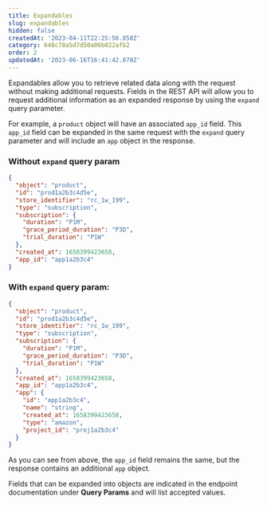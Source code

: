 ```yaml
---
title: Expandables
slug: expandables
hidden: false
createdAt: '2023-04-11T22:25:56.858Z'
category: 648c78a5d7d50a06b022afb2
order: 2
updatedAt: '2023-06-16T16:41:42.070Z'
---
```

Expandables allow you to retrieve related data along with the request without making additional requests. Fields in the REST API will allow you to request additional information as an expanded response by using the `expand` query parameter. 

For example, a `product` object will have an associated `app_id` field. This `app_id` field can be expanded in the same request with the `expand` query parameter and will include an `app` object in the response. 

### Without `expand` query param

```json GET /products/prod1a2b3c4d5
{  
  "object": "product",  
  "id": "prod1a2b3c4d5e",  
  "store_identifier": "rc_1w_199",  
  "type": "subscription",  
  "subscription": {  
    "duration": "P1M",  
    "grace_period_duration": "P3D",  
    "trial_duration": "P1W"  
  },  
  "created_at": 1658399423658,  
  "app_id": "app1a2b3c4"  
}
```



### With `expand` query param:

```json GET /products/prod1a2b3c4d5?expand=app
{  
  "object": "product",  
  "id": "prod1a2b3c4d5e",  
  "store_identifier": "rc_1w_199",  
  "type": "subscription",  
  "subscription": {  
    "duration": "P1M",  
    "grace_period_duration": "P3D",  
    "trial_duration": "P1W"  
  },  
  "created_at": 1658399423658,  
  "app_id": "app1a2b3c4",  
  "app": {  
    "id": "app1a2b3c4",  
    "name": "string",  
    "created_at": 1658399423658,  
    "type": "amazon",  
    "project_id": "proj1a2b3c4"  
  }  
}
```



As you can see from above, the `app_id` field remains the same, but the response contains an additional `app` object. 

Fields that can be expanded into objects are indicated in the endpoint documentation under **Query Params** and will list accepted values.